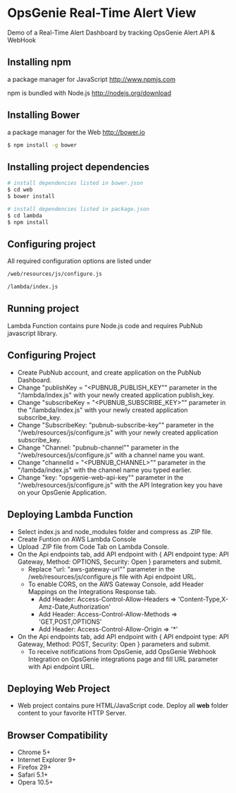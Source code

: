 # OpsGenie Real-Time Alert View
Demo of a Real-Time Alert Dashboard by tracking OpsGenie Alert API &amp; WebHook

## Installing npm

a package manager for JavaScript http://www.npmjs.com

npm is bundled with Node.js http://nodejs.org/download

## Installing Bower

a package manager for the Web http://bower.io

```sh
$ npm install -g bower
```

## Installing project dependencies

```sh
# install dependencies listed in bower.json
$ cd web
$ bower install
```

```sh
# install dependencies listed in package.json
$ cd lambda
$ npm install
```

## Configuring project

All required configuration options are listed under

```sh
/web/resources/js/configure.js
```

```sh
/lambda/index.js
```

## Running project

Lambda Function contains pure Node.js code and requires PubNub javascript library.

## Configuring Project
* Create PubNub account, and create application on the PubNub Dashboard.
* Change "publishKey = "<PUBNUB_PUBLISH_KEY"" parameter in the "/lambda/index.js" with your newly created application publish_key.
* Change "subscribeKey = "<PUBNUB_SUBSCRIBE_KEY>"" parameter in the "/lambda/index.js" with your newly created application subscribe_key.
* Change "SubscribeKey: "pubnub-subscribe-key"" parameter in the "/web/resources/js/configure.js" with your newly created application subscribe_key.
* Change "Channel: "pubnub-channel"" parameter in the "/web/resources/js/configure.js" with a channel name you want.
* Change "channelId = "<PUBNUB_CHANNEL>"" parameter in the "/lambda/index.js" with the channel name you typed earlier.
* Change "key: "opsgenie-web-api-key"" parameter in the "/web/resources/js/configure.js" with the API Integration key you have on your OpsGenie Application.

## Deploying Lambda Function
* Select index.js and node_modules folder and compress as .ZIP file.
* Create Funtion on AWS Lambda Console
* Upload .ZIP file from Code Tab on Lambda Console.
* On the Api endpoints tab, add API endpoint with { API endpoint type: API Gateway, Method: OPTIONS, Security: Open } parameters and submit. 
	* Replace "url: "aws-gateway-url"" parameter in the /web/resources/js/configure.js file with Api endpoint URL.
	* To enable CORS, on the AWS Gateway Console, add Header Mappings on the Integrations Response tab.
		* Add Header: Access-Control-Allow-Headers 	=>	'Content-Type,X-Amz-Date,Authorization'
		* Add Header: Access-Control-Allow-Methods 	=>	'GET,POST,OPTIONS'
		* Add Header: Access-Control-Allow-Origin 	=>	'*'
* On the Api endpoints tab, add API endpoint with { API endpoint type: API Gateway, Method: POST, Security: Open } parameters and submit.
	* To receive notifications from OpsGenie, add OpsGenie Webhook Integration on OpsGenie integrations page and fill URL parameter with Api endpoint URL.

## Deploying Web Project
* Web project contains pure HTML/JavaScript code. Deploy all **web** folder content to your favorite HTTP Server.

## Browser Compatibility

* Chrome 5+
* Internet Explorer 9+
* Firefox 29+
* Safari 5.1+
* Opera 10.5+
